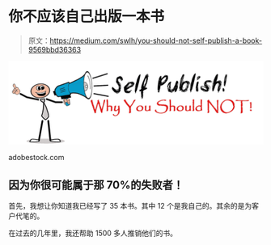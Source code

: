 # 你不应该自己出版一本书

> 原文：<https://medium.com/swlh/you-should-not-self-publish-a-book-9569bbd36363>

![](img/6f3c0fdae559ba68a4b362bec946e64d.png)

adobestock.com

## 因为你很可能属于那 70%的失败者！

首先，我想让你知道我已经写了 35 本书。其中 12 个是我自己的。其余的是为客户代笔的。

在过去的几年里，我还帮助 1500 多人推销他们的书。